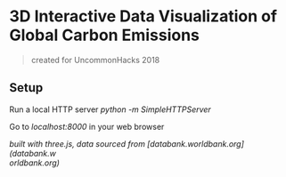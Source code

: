 # 3D Interactive Data Visualization of Global Carbon Emissions 
> created for UncommonHacks 2018

## Setup

Run a local HTTP server
<em>python -m SimpleHTTPServer</em>

Go to <em>localhost:8000</em> in your web browser

*built with three.js, data sourced from [databank.worldbank.org] (databank.w\
  orldbank.org)*



